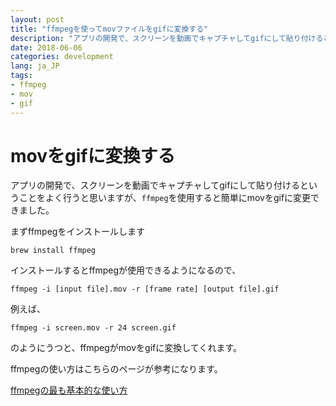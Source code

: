 ```yaml
---
layout: post
title: "ffmpegを使ってmovファイルをgifに変換する"
description: "アプリの開発で、スクリーンを動画でキャプチャしてgifにして貼り付けるということをよく行うと思いますが、ffmpegを使用すると簡単にmovをgifに変更できました。"
date: 2018-06-06
categories: development
lang: ja_JP
tags:
- ffmpeg
- mov
- gif
---
```


# movをgifに変換する

アプリの開発で、スクリーンを動画でキャプチャしてgifにして貼り付けるということをよく行うと思いますが、`ffmpeg`を使用すると簡単にmovをgifに変更できました。

まずffmpegをインストールします

```
brew install ffmpeg
```

インストールするとffmpegが使用できるようになるので、

```
ffmpeg -i [input file].mov -r [frame rate] [output file].gif
```

例えば、

```
ffmpeg -i screen.mov -r 24 screen.gif
```

のようにうつと、ffmpegがmovをgifに変換してくれます。

ffmpegの使い方はこちらのページが参考になります。

[ffmpegの最も基本的な使い方](http://tech.ckme.co.jp/ffmpeg_basic.shtml)
